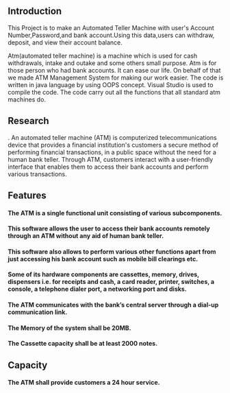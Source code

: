 
## Introduction
This Project is to make an Automated Teller Machine with user's Account Number,Password,and bank account.Using this data,users can withdraw, deposit, and view their account balance.

  Atm(automated teller machine) is a machine which is used for cash withdrawals, intake and outake and some others small purpose.
Atm is for those person who had bank accounts. It can ease our life. On behalf of that we made ATM Management System for making our work easier. The code is written in java language by using OOPS concept. Visual Studio is used to compile the code. The code carry out all the functions that all standard atm machines do.

## Research

. An automated teller machine (ATM) is computerized telecommunications device 
that provides a financial institution's customers a secure method of performing financial 
transactions, in a public space without the need for a human bank teller. Through ATM, 
customers interact with a user-friendly interface that enables them to access their bank 
accounts and perform various transactions.

## Features
#### The ATM is a single functional unit consisting of various subcomponents. 
#### This software allows the user to access their bank accounts remotely through an ATM without any aid of human bank teller. 
#### This software also allows to perform various other functions apart from just accessing his bank account such as mobile bill clearings etc. 
#### Some of its hardware components are cassettes, memory, drives, dispensers i.e. for receipts and cash, a card reader, printer, switches, a console, a telephone dialer port, a networking port and disks. 
#### The ATM communicates with the bank’s central server through a dial-up communication link. 
#### The Memory of the system shall be 20MB. 
#### The Cassette capacity shall be at least 2000 notes.

## Capacity
#### The ATM shall provide customers a 24 hour service. 


